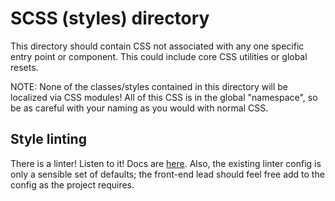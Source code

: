 # SCSS (styles) directory

This directory should contain CSS not associated with any one specific entry point or component. This could include core CSS utilities or global resets.

NOTE: None of the classes/styles contained in this directory will be localized via CSS modules! All of this CSS is in the global "namespace", so be as careful with your naming as you would with normal CSS.

## Style linting

There is a linter! Listen to it! Docs are [here](https://github.com/stylelint/stylelint). Also, the existing linter config is only a sensible set of defaults; the front-end lead should feel free add to the config as the project requires.
